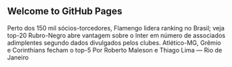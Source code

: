 ## Welcome to GitHub Pages

Perto dos 150 mil sócios-torcedores, Flamengo lidera ranking no Brasil; veja top-20
Rubro-Negro abre vantagem sobre o Inter em número de associados adimplentes segundo dados divulgados pelos clubes. Atlético-MG, Grêmio e Corinthians fecham o top-5
Por Roberto Maleson e Thiago Lima — Rio de Janeiro

